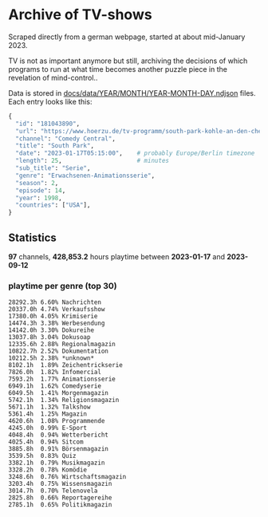 # Archive of TV-shows

Scraped directly from a german webpage, started at about mid-January 2023.

TV is not as important anymore but still, archiving the decisions of which programs to run at what time
becomes another puzzle piece in the revelation of mind-control.. 

Data is stored in [docs/data/YEAR/MONTH/YEAR-MONTH-DAY.ndjson](docs/data/) files. 
Each entry looks like this:

```python
{
  "id": "181043890", 
  "url": "https://www.hoerzu.de/tv-programm/south-park-kohle-an-den-chefkoch/bid_181043890/", 
  "channel": "Comedy Central", 
  "title": "South Park", 
  "date": "2023-01-17T05:15:00",    # probably Europe/Berlin timezone 
  "length": 25,                     # minutes 
  "sub_title": "Serie", 
  "genre": "Erwachsenen-Animationsserie", 
  "season": 2, 
  "episode": 14, 
  "year": 1998, 
  "countries": ["USA"],
}
```

## Statistics

**97** channels, **428,853.2** hours playtime between **2023-01-17** and **2023-09-12**


### playtime per genre (top 30)

    28292.3h 6.60% Nachrichten
    20337.0h 4.74% Verkaufsshow
    17380.0h 4.05% Krimiserie
    14474.3h 3.38% Werbesendung
    14142.0h 3.30% Dokureihe
    13037.8h 3.04% Dokusoap
    12335.6h 2.88% Regionalmagazin
    10822.7h 2.52% Dokumentation
    10212.5h 2.38% *unknown*
    8102.1h  1.89% Zeichentrickserie
    7826.0h  1.82% Infomercial
    7593.2h  1.77% Animationsserie
    6949.1h  1.62% Comedyserie
    6049.5h  1.41% Morgenmagazin
    5742.1h  1.34% Religionsmagazin
    5671.1h  1.32% Talkshow
    5361.4h  1.25% Magazin
    4620.6h  1.08% Programmende
    4245.0h  0.99% E-Sport
    4048.4h  0.94% Wetterbericht
    4025.4h  0.94% Sitcom
    3885.8h  0.91% Börsenmagazin
    3539.5h  0.83% Quiz
    3382.1h  0.79% Musikmagazin
    3328.2h  0.78% Komödie
    3248.6h  0.76% Wirtschaftsmagazin
    3203.4h  0.75% Wissensmagazin
    3014.7h  0.70% Telenovela
    2825.8h  0.66% Reportagereihe
    2785.1h  0.65% Politikmagazin
